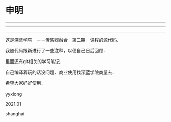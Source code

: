 # 申明

---
---
---
这是深蓝学院　－－传感器融合　第二期　课程的源代码.

我随代码跟新进行了一些注释，以便自己日后回顾．

里面还有git相关的学习笔记．

自己编译着玩的话没问题，商业使用找深蓝学院商量去．

希望大家好好使用．

yyxiong　

2021.01

shanghai
